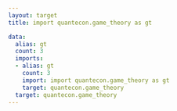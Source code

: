```yaml
---
layout: target
title: import quantecon.game_theory as gt

data:
  alias: gt
  count: 3
  imports:
  - alias: gt
    count: 3
    import: import quantecon.game_theory as gt
    target: quantecon.game_theory
  target: quantecon.game_theory
---
```

